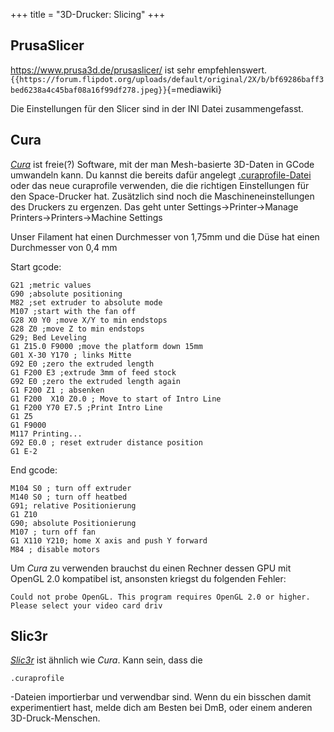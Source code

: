 +++
title = "3D-Drucker: Slicing"
+++

## PrusaSlicer

<https://www.prusa3d.de/prusaslicer/> ist sehr empfehlenswert.
`{{https://forum.flipdot.org/uploads/default/original/2X/b/bf69286baff3bed6238a4c45baf08a16f99df278.jpeg}}`{=mediawiki}

Die Einstellungen für den Slicer sind in der INI Datei zusammengefasst.

<!-- <attachment:Prusa_config_Anet_A8_2020-06-13.ini> Slicing -->

## Cura

*[Cura](https://ultimaker.com/en/products/cura-software)* ist
freie(?) Software, mit der man Mesh-basierte 3D-Daten in GCode umwandeln
kann. Du kannst die bereits dafür angelegt
[.curaprofile-Datei](attachment:flipdot.curaprofile) oder das
neue curaprofile <!-- <attachment:flipdot2019-10-02.curaprofile> --> verwenden,
die die richtigen Einstellungen für den Space-Drucker hat. Zusätzlich sind noch
die Maschineneinstellungen des Druckers zu ergenzen. Das geht unter
Settings-\>Printer-\>Manage Printers-\>Printers-\>Machine Settings

Unser Filament hat einen Durchmesser von 1,75mm und die Düse hat einen
Durchmesser von 0,4 mm

<!-- [<attachment:3D-Drucker_Cura_AnetA8.png>](attachment:3D-Drucker_Cura_AnetA8.png) -->

<!-- {{attachment:3D-Drucker_Cura_AnetA8.png}} -->

Start gcode:

    G21 ;metric values
    G90 ;absolute positioning
    M82 ;set extruder to absolute mode
    M107 ;start with the fan off
    G28 X0 Y0 ;move X/Y to min endstops
    G28 Z0 ;move Z to min endstops
    G29; Bed Leveling
    G1 Z15.0 F9000 ;move the platform down 15mm
    G01 X-30 Y170 ; links Mitte
    G92 E0 ;zero the extruded length
    G1 F200 E3 ;extrude 3mm of feed stock
    G92 E0 ;zero the extruded length again
    G1 F200 Z1 ; absenken
    G1 F200  X10 Z0.0 ; Move to start of Intro Line
    G1 F200 Y70 E7.5 ;Print Intro Line
    G1 Z5
    G1 F9000
    M117 Printing...
    G92 E0.0 ; reset extruder distance position
    G1 E-2

End gcode:

    M104 S0 ; turn off extruder
    M140 S0 ; turn off heatbed
    G91; relative Positionierung
    G1 Z10
    G90; absolute Positionierung
    M107 ; turn off fan
    G1 X110 Y210; home X axis and push Y forward
    M84 ; disable motors

Um *Cura* zu verwenden brauchst du einen Rechner dessen GPU mit OpenGL
2.0 kompatibel ist, ansonsten kriegst du folgenden Fehler:

    Could not probe OpenGL. This program requires OpenGL 2.0 or higher. Please select your video card driv

## Slic3r

*[Slic3r](http://slic3r.org/download)* ist ähnlich wie
*Cura*. Kann sein, dass die

    .curaprofile

-Dateien importierbar und verwendbar sind. Wenn du ein bisschen damit
experimentiert hast, melde dich am Besten bei DmB, oder einem anderen
3D-Druck-Menschen.
